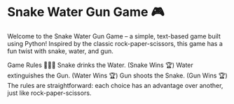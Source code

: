 # Snake Water Gun Game 🎮

Welcome to the Snake Water Gun Game – a simple, text-based game built using Python! Inspired by the classic rock-paper-scissors, this game has a fun twist with snake, water, and gun.

Game Rules 🐍💧🔫
Snake drinks the Water. (Snake Wins 🏆)
Water extinguishes the Gun. (Water Wins 🏆)
Gun shoots the Snake. (Gun Wins 🏆)
The rules are straightforward: each choice has an advantage over another, just like rock-paper-scissors.
